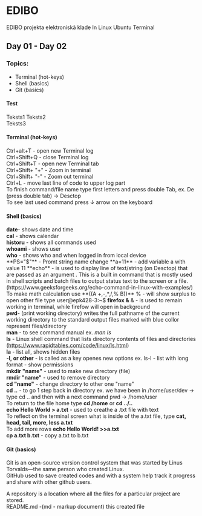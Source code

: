 # EDIBO
EDIBO projekta elektroniskā klade 
In Linux Ubuntu Terminal
## Day 01 - Day 02
### Topics:
- Terminal (hot-keys)
- Shell (basics)
- Git (basics)

#### Test
Teksts1
Teksts2  
Teksts3

#### Terminal (hot-keys)
Ctrl+alt+T - open new Terminal log  
Ctrl+Shift+Q - close Terminal log  
Ctrl+Shift+T - open new Terminal tab  
Ctrl+Shift+ "+" - Zoom in terminal  
Ctrl+Shift+ "-" - Zoom out terminal  
Ctrl+L - move last line of code to upper log part  
To finish command/file name type first letters and press double Tab, ex. De (press double tab) -> Desctop  
To see last used command press ↓ arrow on the keyboard  

#### Shell (basics)
**date**- shows date and time  
**cal** - shows calendar  
**historu** - shows all commands used  
**whoami** - shows user  
**who** - shows who and when logged in from local device  
**PS="$"**  - Promt string name change 
**a=11** - add variable a with value 11  
**echo**  - is used to display line of text/string (on Desctop) that are passed as an argument . This is a built in command that is mostly used in shell scripts and batch files to output status text to the screen or a file. (https://www.geeksforgeeks.org/echo-command-in-linux-with-examples/)  
To make math calculation use **((A +,-,*,/,% B))** % - will show surplus    
to open other file type user@epk428-3:~$ **firefox &** & - is used to remain working in terminal, while firefow will open in background  
**pwd**- (print working directory) writes the full pathname of the current working directory to the standard output files marked with blue collor represent files/directory   
**man** - to see command manual ex. *man ls*  
**ls** - Linux shell command that lists directory contents of files and directories (https://www.rapidtables.com/code/linux/ls.html)  
**la** - list all, shows hidden files  
**-l, or other** - is called as a key openes new options ex. ls-l -  list with long format - show permissions  
**mkdir "name"** - used to make new directory (file)  
**rmdir "name"** - used to remove directory  
**cd "name"** - change directory to other one "name"  
**cd ..** - to go 1 step back in directory ex. we have been in /home/user/dev -> type cd .. and then with a next command pwd -> /home/user  
To return to the file home type **cd /home** or  **cd ../..**  
**echo Hello World > a.txt** - used to creathe a .txt file with text  
To reflect on the terminal screen what is inside of the a.txt file, type **cat, head, tail, more, less a.txt**  
To add more rows **echo Hello World! >>a.txt**  
**cp a.txt b.txt** - copy a.txt to b.txt  

#### Git (basics)
Git is an open-source version control system that was started by Linus Torvalds—the same person who created Linux.  
GitHub used to save created codes and with a system help track it progress and share with other github users. 

A repository is a location where all the files for a particular project are stored.  
README.md -(md - markup document) this created file  



